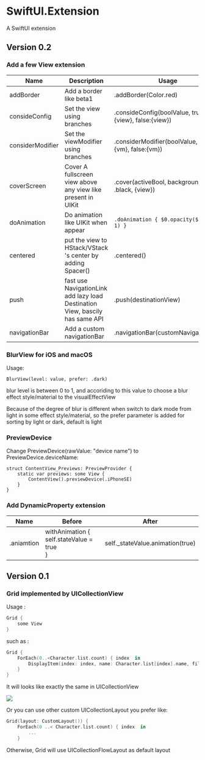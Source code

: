 # SwiftUI.Extension
A SwiftUI extension

## Version 0.2

### Add a few View extension

| Name             | Description                                                  | Usage                                                 |
| ---------------- | ------------------------------------------------------------ | ----------------------------------------------------- |
| addBorder        | Add a border like beta1                                      | .addBorder(Color.red)                                 |
| consideConfig    | Set the view using branches                                  | .consideConfig(boolValue, true: {view}, false:{view}) |
| considerModifier | Set the viewModifier using branches                          | .considerModifier(boolValue, true: {vm}, false:{vm})  |
| coverScreen      | Cover A fullscreen view above any view like present in UIKit | .cover(activeBool, backgroundColor: .black, {view})   |
| doAnimation      | Do animation like UIKit when appear                          | `.doAnimation { $0.opacity($1 ? 0 : 1) }`             |
| centered         | put the view to HStack/VStack 's center by adding Spacer()   | .centered()                                           |
| push             | fast use NavigationLink add lazy load Destination View, bascily has same API | .push(destinationView)                                |
| navigationBar    | Add a custom navigationBar                                   | .navigationBar(customNavigationBar)                   |

### BlurView for iOS and macOS

Usage: 

```
BlurView(level: value, prefer: .dark)
```

blur level is between 0 to 1, and accoriding to this value to choose a blur effect style/material to the visualEffectView

Because of the degree of blur is different when switch to dark mode from light in some effect style/material, so the prefer parameter is added for sorting by light or dark, default is light

### PreviewDevice

Change PreviewDevice(rawValue: "device name")  to PreviewDevice.deviceName:

```
struct ContentView_Previews: PreviewProvider {
	static var previews: some View {
		ContentView().previewDevice(.iPhoneSE)
	}
}
```

### Add DynamicProperty extension

| Name       | Before                                          | After                            |
| ---------- | ---------------------------------------------------- | -------------------------------- |
| .aniamtion | withAnimation {<br/>    self.stateValue = true<br/>} | self._stateValue.animation(true) |

## Version 0.1

### Grid implemented by UICollectionView

Usage :

```swift
Grid {
	some View
}
```

such as :

```swift
Grid {
	ForEach(0..<Character.list.count) { index  in
		DisplayItem(index: index, name: Character.list[index].name, filllWidth: false).environmentObject(self.createWebImage(from: Character.list[index].profile))
	}
}
```

It will looks like exactly the same in UICollectionView

![](http://wx3.sinaimg.cn/mw690/70a5dc58gy1g5kj8xew87g208c0euqv8.gif)

Or you can use other custom UICollectionLayout you prefer like:

```swift
Grid(layout: CustomLayout()) {
	ForEach(0 ..< Character.list.count) { index  in
		...
	}
```

Otherwise, Grid will use UICollectionFlowLayout as default layout
